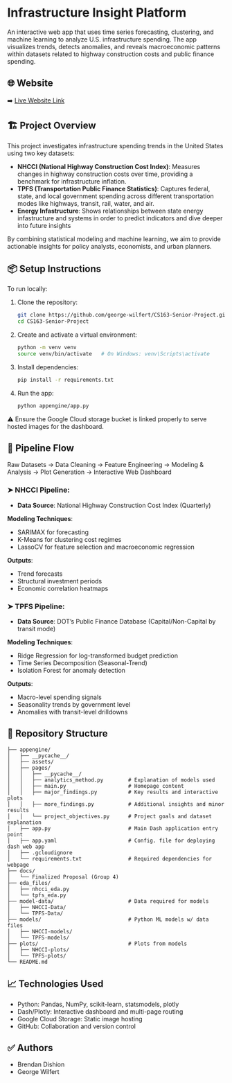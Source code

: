 # Infrastructure Insight Platform

An interactive web app that uses time series forecasting, clustering, and machine learning to analyze U.S. infrastructure spending. The app visualizes trends, detects anomalies, and reveals macroeconomic patterns within datasets related to highway construction costs and public finance spending.

## 🌐 Website

➡️ [Live Website Link](https://cs163-senior-project.wl.r.appspot.com/)

## 🏗️ Project Overview

This project investigates infrastructure spending trends in the United States using two key datasets:

- **NHCCI (National Highway Construction Cost Index)**: Measures changes in highway construction costs over time, providing a benchmark for infrastructure inflation.
- **TPFS (Transportation Public Finance Statistics)**: Captures federal, state, and local government spending across different transportation modes like highways, transit, rail, water, and air.
- **Energy Infastructure**: Shows relationships between state energy infastructure and systems in order to predict indicators and dive deeper into future insights

By combining statistical modeling and machine learning, we aim to provide actionable insights for policy analysts, economists, and urban planners.

## 📦 Setup Instructions

To run locally:

1. Clone the repository:
   ```bash
   git clone https://github.com/george-wilfert/CS163-Senior-Project.git
   cd CS163-Senior-Project
   ```

2. Create and activate a virtual environment:
   ```bash
   python -m venv venv
   source venv/bin/activate   # On Windows: venv\Scripts\activate
   ```

3. Install dependencies:
   ```bash
   pip install -r requirements.txt
   ```

4. Run the app:
   ```bash
   python appengine/app.py
   ```

⚠️ Ensure the Google Cloud storage bucket is linked properly to serve hosted images for the dashboard.

## 🔁 Pipeline Flow

Raw Datasets → Data Cleaning → Feature Engineering → Modeling & Analysis → Plot Generation → Interactive Web Dashboard

### ➤ NHCCI Pipeline:
- **Data Source**: National Highway Construction Cost Index (Quarterly)

**Modeling Techniques**:
- SARIMAX for forecasting  
- K-Means for clustering cost regimes  
- LassoCV for feature selection and macroeconomic regression

**Outputs**:
- Trend forecasts  
- Structural investment periods  
- Economic correlation heatmaps

### ➤ TPFS Pipeline:
- **Data Source**: DOT’s Public Finance Database (Capital/Non-Capital by transit mode)

**Modeling Techniques**:
- Ridge Regression for log-transformed budget prediction  
- Time Series Decomposition (Seasonal-Trend)  
- Isolation Forest for anomaly detection

**Outputs**:
- Macro-level spending signals  
- Seasonality trends by government level  
- Anomalies with transit-level drilldowns

## 📁 Repository Structure

```
├── appengine/
│   ├── __pycache__/
│   ├── assets/
│   ├── pages/
│   │   ├── __pycache__/
│   │   ├── analytics_method.py        # Explanation of models used
│   │   ├── main.py                    # Homepage content
│   │   ├── major_findings.py          # Key results and interactive plots
│   │   ├── more_findings.py           # Additional insights and minor results
│   │   └── project_objectives.py      # Project goals and dataset explanation
│   ├── app.py                         # Main Dash application entry point
│   ├── app.yaml                       # Config. file for deploying dash web app
│   ├── .gcloudignore
│   └── requirements.txt               # Required dependencies for webpage
├── docs/
│   └── Finalized Proposal (Group 4)
├── eda_files/
│   ├── nhcci_eda.py
│   └── tpfs_eda.py
├── model-data/                        # Data required for models 
│   ├── NHCCI-Data/
│   └── TPFS-Data/
├── models/                            # Python ML models w/ data files
│   ├── NHCCI-models/
│   └── TPFS-models/
├── plots/                             # Plots from models
│   ├── NHCCI-plots/
│   └── TPFS-plots/
└── README.md

```

## 📈 Technologies Used

- Python: Pandas, NumPy, scikit-learn, statsmodels, plotly  
- Dash/Plotly: Interactive dashboard and multi-page routing  
- Google Cloud Storage: Static image hosting  
- GitHub: Collaboration and version control  

## ✅ Authors

- Brendan Dishion  
- George Wilfert
